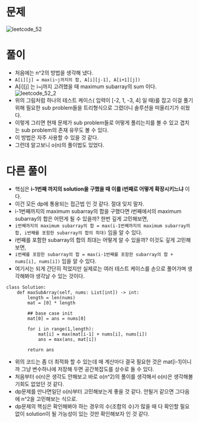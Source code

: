 # 문제
![leetcode_52](https://user-images.githubusercontent.com/51700219/76594240-e785c180-653b-11ea-88e1-ad5c0dda27f6.png)

# 풀이
- 처음에는 n^2의 방법을 생각해 냈다.
- `A[i][j] = max(i~j까지의 합, A[i][j-1], A[i+1][j])`
- A[i][j] 는 i~j까지 고려했을 때 maximum subarray의 sum 이다.
![leetcode_52_2](https://user-images.githubusercontent.com/51700219/76594481-a2ae5a80-653c-11ea-9a03-9b2bdd178605.jpg)
- 위의 그림처럼 하나의 테스트 케이스( 입력이 [-2, 1, -3, 4] 일 때)를 잡고 이걸 풀기위해 필요한 sub problem들을 트리형식으로 그렸더니 솔루션을 떠올리기가 쉬웠다.
- 이렇게 그리면 현재 문제가 sub problem들로 어떻게 풀리는지를 볼 수 있고 겹치는 sub problem의 존재 유무도 볼 수 있다.
- 이 방법은 자주 사용할 수 있을 것 같다.
- 그런데 알고보니 o(n)의 풀이법도 있었다.

# 다른 풀이
- 핵심은 **i-1번째 까지의 solution을 구했을 때 이를 i번째로 어떻게 확장시키느냐** 이다.
- 이건 모든 dp에 통용되는 접근법 인 것 같다. 절대 잊지 말자.
- i-1번째까지의 maximum subarray의 합을 구했다면 i번째에서의 maximum subarray의 합은 어떤게 될 수 있을까? 한번 깊게 고민해보면,
- `i번째까지의 maximum subarray의 합 = max(i-1번째까지의 maximum subarray의 합, i번째를 포함한 subarray의 합의 최대)` 임을 알 수 있다.
- i번째를 포함한 subarray의 합의 최대는 어떻게 알 수 있을까? 이것도 깊게 고민해보면,
- `i번째를 포함한 subarray의 합 = max(i-1번째를 포함한 subarray의 합 + nums[i], nums[i])` 임을 알 수 있다.
- 여기서는 되게 간단히 적었지만 실제로는 여러 테스트 케이스를 손으로 풀어가며 생각해봐야 생각날 수 있는 것이다.
```python3
class Solution:
    def maxSubArray(self, nums: List[int]) -> int:
        length = len(nums)
        mat = [0] * length
        
        ## base case init
        mat[0] = ans = nums[0]
            
        for i in range(1,length):
            mat[i] = max(mat[i-1] + nums[i], nums[i])
            ans = max(ans, mat[i])
        
        return ans
  ```
- 위의 코드는 좀 더 최적화 할 수 있는데 매 계산마다 결국 필요한 것은 mat[i-1]이니까 그냥 변수하나에 저장해 두면 공간복잡도를 상수로 둘 수 있다.
- 처음부터 o(n)은 생각도 안해보고 바로 o(n^2)의 풀이를 생각해서 o(n)은 생각해볼 기회도 없었던 것 같다.
- dp문제를 만나면일단 o(n)부터 고민해보는게 좋을 것 같다. 안될거 같으면 그다음에 n^2을 고민해보는 식으로.
- dp문제의 핵심은 확인해봐야 하는 경우의 수(조합의 수)가 많을 때 다 확인할 필요 없이 solution이 될 가능성이 있는 것만 확인해보자 인 것 같다.
